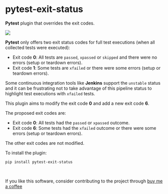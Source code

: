 # pytest-exit-status

**Pytest** plugin that overrides the exit codes.

![](https://img.shields.io/badge/license-MIT%202.0-blue.svg)

**Pytest** only offers two exit status codes for full test executions (when all collected tests were executed):
- Exit code **0**: All tests are `passed`, `xpassed` or `skipped` and there were no errors (setup or teardown errors).
- Exit code **1**: Some tests are `xfailed` or there were some errors (setup or teardown errors).

Some continuous integration tools like **Jenkins** support the `unstable` status and it can be frustrating not to take advantage of this pipeline status to highlight test executions with `xfailed` tests.

This plugin aims to modify the exit code **0** and add a new exit code **6**.

The proposed exit codes are:
- Exit code **0**: All tests had the `passed` or `xpassed` outcome.
- Exit code **6**: Some tests had the `xfailed` outcome or there were some errors (setup or teardown errors).

The other exit codes are not modified.

To install the plugin:

```
pip install pytest-exit-status
```

<br/>

If you like this software, consider contributing to the project through [buy me a coffee](https://www.buymeacoffee.com/harmin)

